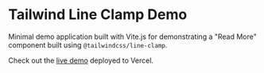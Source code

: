 # Tailwind Line Clamp Demo

Minimal demo application built with Vite.js for demonstrating a "Read More" component built using
`@tailwindcss/line-clamp`.

Check out the [live demo](https://tailwind-line-clamp-demo.vercel.app) deployed to Vercel.

